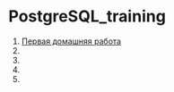 # PostgreSQL_training
1. [Первая домашняя работа](https://github.com/FangahrA13/PostgreSQL_training/tree/main/first_homework)
2.
2.
3.
4.
